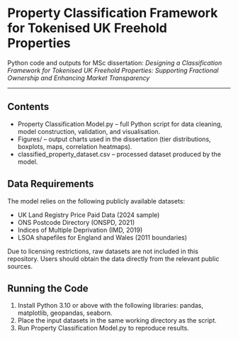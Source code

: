 # Property Classification Framework for Tokenised UK Freehold Properties  

Python code and outputs for MSc dissertation: *Designing a Classification Framework for Tokenised UK Freehold Properties: Supporting Fractional Ownership and Enhancing Market Transparency*  

---

## Contents  
- Property Classification Model.py – full Python script for data cleaning, model construction, validation, and visualisation.  
- Figures/ – output charts used in the dissertation (tier distributions, boxplots, maps, correlation heatmaps).  
- classified_property_dataset.csv – processed dataset produced by the model.  

## Data Requirements  
The model relies on the following publicly available datasets:  
- UK Land Registry Price Paid Data (2024 sample)  
- ONS Postcode Directory (ONSPD, 2021)  
- Indices of Multiple Deprivation (IMD, 2019)  
- LSOA shapefiles for England and Wales (2011 boundaries)  

Due to licensing restrictions, raw datasets are not included in this repository. Users should obtain the data directly from the relevant public sources.  

## Running the Code  
1. Install Python 3.10 or above with the following libraries: pandas, matplotlib, geopandas, seaborn.  
2. Place the input datasets in the same working directory as the script.  
3. Run Property Classification Model.py to reproduce results.  

